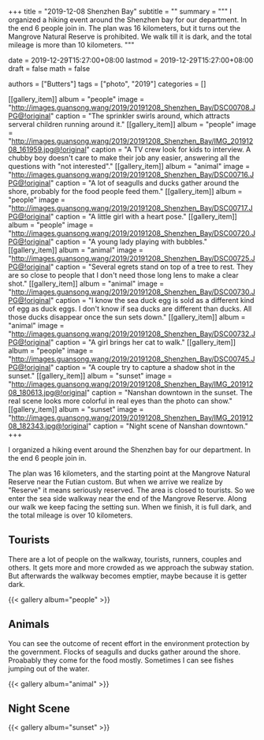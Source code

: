 +++
title = "2019-12-08 Shenzhen Bay"
subtitle = ""
summary = """
I organized a hiking event around the Shenzhen bay for our department.
In the end 6 people join in.
The plan was 16 kilometers, but it turns out the Mangrove Natural Reserve is prohibited.
We walk till it is dark, and the total mileage is more than 10 kilometers.
"""

date = 2019-12-29T15:27:00+08:00
lastmod = 2019-12-29T15:27:00+08:00
draft = false
math = false

authors = ["Butters"]
tags = ["photo", "2019"]
categories = []

[[gallery_item]]
album = "people"
image = "http://images.guansong.wang/2019/20191208_Shenzhen_Bay/DSC00708.JPG@!original"
caption = "The sprinkler swirls around, which attracts serveral children running around it."
[[gallery_item]]
album = "people"
image = "http://images.guansong.wang/2019/20191208_Shenzhen_Bay/IMG_20191208_161959.jpg@!original"
caption = "A TV crew look for kids to interview. A chubby boy doesn't care to make their job any easier, answering all the questions with \"not interested\"."
[[gallery_item]]
album = "animal"
image = "http://images.guansong.wang/2019/20191208_Shenzhen_Bay/DSC00716.JPG@!original"
caption = "A lot of seagulls and ducks gather around the shore, probably for the food people feed them."
[[gallery_item]]
album = "people"
image = "http://images.guansong.wang/2019/20191208_Shenzhen_Bay/DSC00717.JPG@!original"
caption = "A little girl with a heart pose."
[[gallery_item]]
album = "people"
image = "http://images.guansong.wang/2019/20191208_Shenzhen_Bay/DSC00720.JPG@!original"
caption = "A young lady playing with bubbles."
[[gallery_item]]
album = "animal"
image = "http://images.guansong.wang/2019/20191208_Shenzhen_Bay/DSC00725.JPG@!original"
caption = "Several egrets stand on top of a tree to rest. They are so close to people that I don't need those long lens to make a clear shot."
[[gallery_item]]
album = "animal"
image = "http://images.guansong.wang/2019/20191208_Shenzhen_Bay/DSC00730.JPG@!original"
caption = "I know the sea duck egg is sold as a different kind of egg as duck eggs. I don't know if sea ducks are different than ducks. All those ducks disappear once the sun sets down."
[[gallery_item]]
album = "animal"
image = "http://images.guansong.wang/2019/20191208_Shenzhen_Bay/DSC00732.JPG@!original"
caption = "A girl brings her cat to walk."
[[gallery_item]]
album = "people"
image = "http://images.guansong.wang/2019/20191208_Shenzhen_Bay/DSC00745.JPG@!original"
caption = "A couple try to capture a shadow shot in the sunset."
[[gallery_item]]
album = "sunset"
image = "http://images.guansong.wang/2019/20191208_Shenzhen_Bay/IMG_20191208_180613.jpg@!original"
caption = "Nanshan downtown in the sunset. The real scene looks more colorful in real eyes than the photo can show."
[[gallery_item]]
album = "sunset"
image = "http://images.guansong.wang/2019/20191208_Shenzhen_Bay/IMG_20191208_182343.jpg@!original"
caption = "Night scene of Nanshan downtown."
+++

I organized a hiking event around the Shenzhen bay for our department.
In the end 6 people join in.

The plan was 16 kilometers, and the starting point at the Mangrove Natural Reserve near the Futian custom.
But when we arrive we realize by "Reserve" it means seriously reserved.
The area is closed to tourists.
So we enter the sea side walkway near the end of the Mangrove Reserve.
Along our walk we keep facing the setting sun.
When we finish, it is full dark, and the total mileage is over 10 kilometers.

## Tourists

There are a lot of people on the walkway, tourists, runners, couples and others.
It gets more and more crowded as we approach the subway station.
But afterwards the walkway becomes emptier, maybe because it is getter dark.

{{< gallery album="people" >}}

## Animals

You can see the outcome of recent effort in the environment protection by the government.
Flocks of seagulls and ducks gather around the shore.
Proabably they come for the food mostly.
Sometimes I can see fishes jumping out of the water.

{{< gallery album="animal" >}}

## Night Scene

{{< gallery album="sunset" >}}
